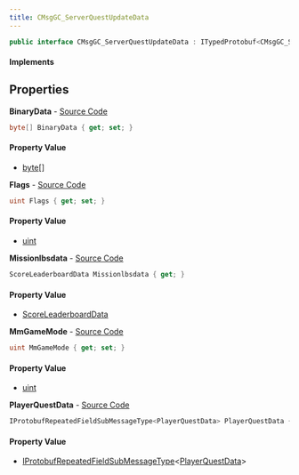 ```yaml
---
title: CMsgGC_ServerQuestUpdateData
---
```


```csharp
public interface CMsgGC_ServerQuestUpdateData : ITypedProtobuf<CMsgGC_ServerQuestUpdateData>, INativeHandle
```

#### Implements

## Properties

**BinaryData** - [Source Code](https://github.com/swiftly-solution/swiftlys2/blob/main/managed/src/SwiftlyS2.Generated/Protobufs/Interfaces/CMsgGC_ServerQuestUpdateData.cs#L16)

```csharp
byte[] BinaryData { get; set; }
```

#### Property Value

- [byte](https://learn.microsoft.com/dotnet/api/system.byte)[]

**Flags** - [Source Code](https://github.com/swiftly-solution/swiftlys2/blob/main/managed/src/SwiftlyS2.Generated/Protobufs/Interfaces/CMsgGC_ServerQuestUpdateData.cs#L25)

```csharp
uint Flags { get; set; }
```

#### Property Value

- [uint](https://learn.microsoft.com/dotnet/api/system.uint32)

**Missionlbsdata** - [Source Code](https://github.com/swiftly-solution/swiftlys2/blob/main/managed/src/SwiftlyS2.Generated/Protobufs/Interfaces/CMsgGC_ServerQuestUpdateData.cs#L22)

```csharp
ScoreLeaderboardData Missionlbsdata { get; }
```

#### Property Value

- [ScoreLeaderboardData](/docs/api/shared/protobufdefinitions/scoreleaderboarddata)

**MmGameMode** - [Source Code](https://github.com/swiftly-solution/swiftlys2/blob/main/managed/src/SwiftlyS2.Generated/Protobufs/Interfaces/CMsgGC_ServerQuestUpdateData.cs#L19)

```csharp
uint MmGameMode { get; set; }
```

#### Property Value

- [uint](https://learn.microsoft.com/dotnet/api/system.uint32)

**PlayerQuestData** - [Source Code](https://github.com/swiftly-solution/swiftlys2/blob/main/managed/src/SwiftlyS2.Generated/Protobufs/Interfaces/CMsgGC_ServerQuestUpdateData.cs#L13)

```csharp
IProtobufRepeatedFieldSubMessageType<PlayerQuestData> PlayerQuestData { get; }
```

#### Property Value

- [IProtobufRepeatedFieldSubMessageType](/docs/api/shared/netmessages/iprotobufrepeatedfieldsubmessagetype-1)<[PlayerQuestData](/docs/api/shared/protobufdefinitions/playerquestdata)>


